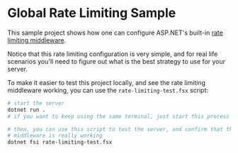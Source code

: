 # Global Rate Limiting Sample

This sample project shows how one can configure ASP.NET's built-in [rate limiting middleware](https://learn.microsoft.com/en-us/aspnet/core/performance/rate-limit?view=aspnetcore-8.0).

Notice that this rate limiting configuration is very simple, and for real life scenarios you'll need to figure out what is the best strategy to use for your server.

To make it easier to test this project locally, and see the rate limiting middleware working, you can use the `rate-limiting-test.fsx` script:

```bash
# start the server
dotnet run .
# if you want to keep using the same terminal, just start this process in the background

# then, you can use this script to test the server, and confirm that the rate-limiting
# middleware is really working
dotnet fsi rate-limiting-test.fsx
```